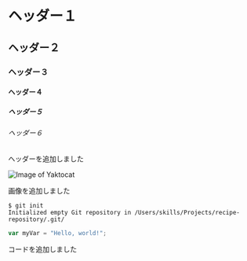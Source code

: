 # ヘッダー１
## ヘッダー２
### ヘッダー３
#### ヘッダー４
##### ヘッダー５
###### ヘッダー６

ヘッダーを追加しました

![Image of Yaktocat](https://octodex.github.com/images/yaktocat.png)

画像を追加しました


```
$ git init
Initialized empty Git repository in /Users/skills/Projects/recipe-repository/.git/
```

``` javascript
var myVar = "Hello, world!";
```

コードを追加しました
